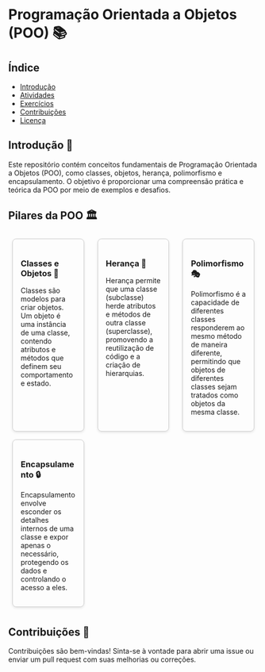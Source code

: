 # Programação Orientada a Objetos (POO) 📚

## Índice
- [Introdução](#introdução)
- [Atividades](#atividades)
- [Exercícios](#exercícios)
- [Contribuições](#contribuições)
- [Licença](#licença)

## Introdução 🌟
Este repositório contém conceitos fundamentais de Programação Orientada a Objetos (POO), como classes, objetos, herança, polimorfismo e encapsulamento. O objetivo é proporcionar uma compreensão prática e teórica da POO por meio de exemplos e desafios.

## Pilares da POO 🏛️

<div style="display: flex; flex-wrap: wrap; justify-content: space-between;">

  <div style="border: 1px solid #ccc; border-radius: 8px; padding: 16px; margin: 8px; width: 22%; box-shadow: 0 2px 5px rgba(0,0,0,0.1);">
    <h3>Classes e Objetos 🧱</h3>
    <p>Classes são modelos para criar objetos. Um objeto é uma instância de uma classe, contendo atributos e métodos que definem seu comportamento e estado.</p>
  </div>

  <div style="border: 1px solid #ccc; border-radius: 8px; padding: 16px; margin: 8px; width: 22%; box-shadow: 0 2px 5px rgba(0,0,0,0.1);">
    <h3>Herança 🌳</h3>
    <p>Herança permite que uma classe (subclasse) herde atributos e métodos de outra classe (superclasse), promovendo a reutilização de código e a criação de hierarquias.</p>
  </div>

  <div style="border: 1px solid #ccc; border-radius: 8px; padding: 16px; margin: 8px; width: 22%; box-shadow: 0 2px 5px rgba(0,0,0,0.1);">
    <h3>Polimorfismo 🎭</h3>
    <p>Polimorfismo é a capacidade de diferentes classes responderem ao mesmo método de maneira diferente, permitindo que objetos de diferentes classes sejam tratados como objetos da mesma classe.</p>
  </div>

  <div style="border: 1px solid #ccc; border-radius: 8px; padding: 16px; margin: 8px; width: 22%; box-shadow: 0 2px 5px rgba(0,0,0,0.1);">
    <h3>Encapsulamento 🔒</h3>
    <p>Encapsulamento envolve esconder os detalhes internos de uma classe e expor apenas o necessário, protegendo os dados e controlando o acesso a eles.</p>
  </div>

</div>

## Contribuições 🤝
Contribuições são bem-vindas! Sinta-se à vontade para abrir uma issue ou enviar um pull request com suas melhorias ou correções.

